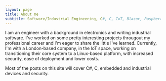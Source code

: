 ```yaml
---
layout: page
title: About me
subtitle: Software/Industrial Engineering, C#, C, IoT, Blazor, Raspberry Pi and other goodies :)
---
```


I am an engineer with a background in electronics and writing industrial software. I've worked on some pretty interesting projects througout my professional career and I'm eager to share the little I've learned. Currently, I'm with a London-based company, in the IoT space, working on transitioning their core system to a Linux-based platform, with increased security, ease of deployment and lower costs.

Most of the posts on this site will cover C#, C, embedded and industrial devices and security.